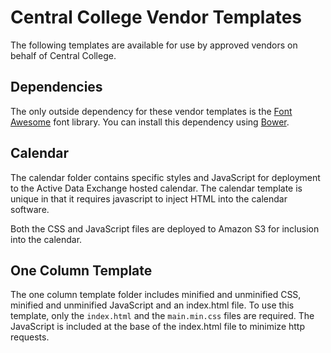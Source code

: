 # Central College Vendor Templates

The following templates are available for use by approved vendors on behalf of Central College.

## Dependencies
The only outside dependency for these vendor templates is the [Font Awesome](http://fontawesome.io/) font library. You can install this dependency using [Bower](https://bower.io).

## Calendar
The calendar folder contains specific styles and JavaScript for deployment to the Active Data Exchange hosted calendar. The calendar template is unique in that it requires javascript to inject HTML into the calendar software.

Both the CSS and JavaScript files are deployed to Amazon S3 for inclusion into the calendar.

## One Column Template
The one column template folder includes minified and unminified CSS, minified and unminified JavaScript and an index.html file. To use this template, only the `index.html` and the `main.min.css` files are required. The JavaScript is included at the base of the index.html file to minimize http requests.
